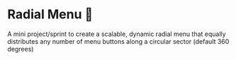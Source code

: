 # Radial Menu 🔵

A mini project/sprint to create a scalable, dynamic radial menu that equally distributes any number of menu buttons along a circular sector (default 360 degrees)
